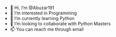 - 👋 Hi, I’m @Abuzar191
- 👀 I’m interested in Programming
- 🌱 I’m currently learning Python
- 💞️ I’m looking to collaborate with Python Masters
- 📫 You can reach me through email

<!---
Abuzar191/Abuzar191 is a ✨ special ✨ repository because its `README.md` (this file) appears on your GitHub profile.
You can click the Preview link to take a look at your changes.
--->
